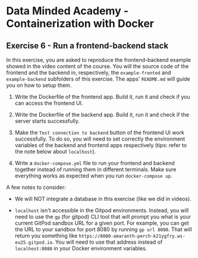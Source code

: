 # Data Minded Academy - Containerization with Docker
## Exercise 6 - Run a frontend-backend stack

In this exercise, you are asked to reproduce the frontend-backend example showed in the video content of the course. You will the source code of the frontend and the backend in, respectively, the `example-fronted` and `example-backend` subfolders of this exercise. The apps' `README.md` will guide you on how to setup them.


1. Write the Dockerfile of the frontend app. Build it, run it and check if you can access the frontend UI.

2. Write the Dockerfile of the backend app. Build it, run it and check if the server starts successfully.

3. Make the `Test connection to backend` button of the frontend UI work successfully. To do so, you will need to set correctly the environment variables of the backend and frontend apps respectively (tips: refer to the note below about `localhost`).

4. Write a `docker-compose.yml` file to run your frontend and backend together instead of running them in different terminals. Make sure everything works as expected when you run `docker-compose up`. 

A few notes to consider:

* We will NOT integrate a database in this exercise (like we did in videos).

* `localhost` isn't accessible in the Gitpod environments. Instead, you will need to use the `gp` (for gitpod) CLI tool that will prompt you what is your current GitPod sandbox URL for a given port. For example, you can get the URL to your sandbox for port 8080 by running `gp url 8080`. That will return you something like `https://8080-amaranth-perch-k21ygfry.ws-eu25.gitpod.io`. You will need to use that address instead of `localhost:8080` in your Docker environment variables.